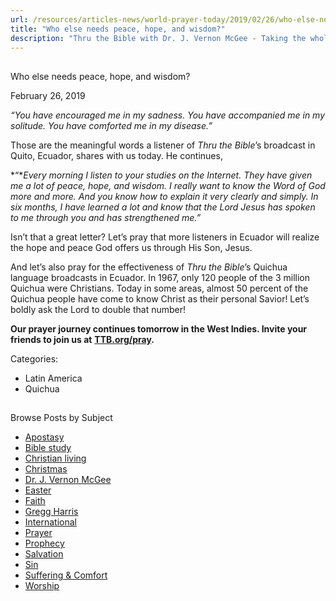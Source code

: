 ```yaml
---
url: /resources/articles-news/world-prayer-today/2019/02/26/who-else-needs-peace-hope-and-wisdom
title: "Who else needs peace, hope, and wisdom?"
description: "Thru the Bible with Dr. J. Vernon McGee - Taking the whole Word to the whole world"
---
```







## 
 Who else needs peace, hope, and wisdom?


February 26, 2019
![]()




*“You have encouraged me in my sadness. You have accompanied me in my solitude. You have comforted me in my disease.”*


Those are the meaningful words a listener of *Thru the Bible*’s broadcast in Quito, Ecuador, shares with us today. He continues, 


*“**Every morning I listen to your studies on the Internet. They have given me a lot of peace, hope, and wisdom. I really want to know the Word of God more and more. And you know how to explain it very clearly and simply. In six months, I have learned a lot and know that the Lord Jesus has spoken to me through you and has strengthened me.”*


Isn’t that a great letter? Let’s pray that more listeners in Ecuador will realize the hope and peace God offers us through His Son, Jesus. 


And let’s also pray for the effectiveness of *Thru the Bible*’s Quichua language broadcasts in Ecuador. In 1967, only 120 people of the 3 million Quichua were Christians. Today in some areas, almost 50 percent of the Quichua people have come to know Christ as their personal Savior! Let’s boldly ask the Lord to double that number!


**Our prayer journey continues tomorrow in the West Indies. Invite your friends to join us at** [**TTB.org/pray**](http://www.TTB.org/pray)**.**



Categories: 


* Latin America
* Quichua









## 
 Browse Posts by Subject


* [Apostasy](/resources/articles-news/-in-tags/tags/Apostasy)
* [Bible study](/resources/articles-news/-in-tags/tags/Bible-study)
* [Christian living](/resources/articles-news/-in-tags/tags/Christian-living)
* [Christmas](/resources/articles-news/-in-tags/tags/Christmas)
* [Dr. J. Vernon McGee](/resources/articles-news/-in-tags/tags/Dr-J-Vernon-McGee)
* [Easter](/resources/articles-news/-in-tags/tags/easter)
* [Faith](/resources/articles-news/-in-tags/tags/Faith)
* [Gregg Harris](/resources/articles-news/-in-tags/tags/Gregg-Harris)
* [International](/resources/articles-news/-in-tags/tags/International)
* [Prayer](/resources/articles-news/-in-tags/tags/prayer)
* [Prophecy](/resources/articles-news/-in-tags/tags/Prophecy)
* [Salvation](/resources/articles-news/-in-tags/tags/Salvation)
* [Sin](/resources/articles-news/-in-tags/tags/sin)
* [Suffering & Comfort](/resources/articles-news/-in-tags/tags/Suffering-Comfort)
* [Worship](/resources/articles-news/-in-tags/tags/worship)






